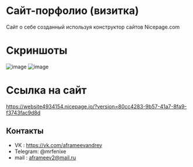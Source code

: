 # Сайт-порфолио (визитка)
Сайт о себе созданный используя конструктор сайтов Nicepage.com

# Скриншоты 
![image](https://sun7-19.userapi.com/impg/f1TWIjhNHPwW0UGSQ0-VvDJyP-qyN_KeJuUl_g/BKqdLl-4YAA.jpg?size=1280x682&quality=96&sign=22c6ea676d608ae8c234d032f15ddf64&type=album)
![image](https://sun9-46.userapi.com/impg/gARXCbU2XooVWsZ0_3tA6cy_6jay7BU7SBl-Xg/z5xX8ARkoiU.jpg?size=1280x682&quality=96&sign=c8e2012b58722d44d73b1ab7b0cb05d9&type=album)

# Ccылка на сайт
https://website4934154.nicepage.io/?version=80cc4283-9b57-41a7-8fa9-f3743fac9d8d

## Контакты
- VK : https://vk.com/aframeevandrey
- Telegram: @mrfenixe
- mail : aframeev2@mail.ru
